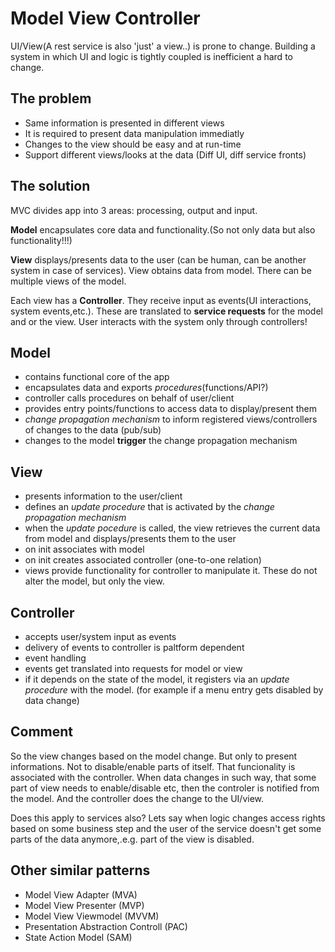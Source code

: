 # Model View Controller

UI/View(A rest service is also 'just' a view..) is prone to change. Building a system in which UI and logic is tightly coupled is inefficient a hard to change. 

## The problem

* Same information is presented in different views
* It is required to present data manipulation immediatly
* Changes to the view should be easy and at run-time
* Support different views/looks at the data (Diff UI, diff service fronts)

## The solution

MVC divides app into 3 areas: processing, output and input.

**Model** encapsulates core data and functionality.(So not only data but also functionality!!!) 

**View** displays/presents data to the user (can be human, can be another system in case of services). View obtains data from model. There can be multiple views of the model.

Each view has a **Controller**. They receive input as events(UI interactions, system events,etc.). These are translated to **service requests** for the model and or the view. User interacts with the system only through controllers!

## Model

* contains functional core of the app
* encapsulates data and exports *procedures*(functions/API?)
* controller calls procedures on behalf of user/client
* provides entry points/functions to access data to display/present them
* *change propagation mechanism* to inform registered views/controllers of changes to the data (pub/sub)
* changes to the model **trigger** the change propagation mechanism

## View
 
* presents information to the user/client
* defines an *update procedure* that is activated by the *change propagation mechanism*
* when the *update pocedure* is called, the view retrieves the current data from model and displays/presents them to the user
* on init associates with model
* on init creates associated controller (one-to-one relation)
* views provide functionality for controller to manipulate it. These do not alter the model, but only the view.


## Controller

* accepts user/system input as events
* delivery of events to controller is paltform dependent
* event handling
* events get translated into requests for model or view
* if it depends on the state of the model, it registers via an *update procedure* with the model. (for example if a menu entry gets disabled by data change)

## Comment

So the view changes based on the model change. But only to present informations. Not to disable/enable parts of itself. That funcionality is associated with the controller. When data changes in such way, that some part of view needs to enable/disable etc, then the controler is notified from the model. And the controller does the change to the UI/view.

Does this apply to services also? Lets say when logic changes access rights based on some business step and the user of the service doesn't get some parts of the data anymore,.e.g. part of the view is disabled.

## Other similar patterns

* Model View Adapter (MVA)
* Model View Presenter (MVP)
* Model View Viewmodel (MVVM)
* Presentation Abstraction Controll (PAC)
* State Action Model (SAM)






